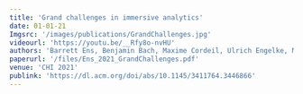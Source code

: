 ```yaml
---
title: 'Grand challenges in immersive analytics'
date: 01-01-21
Imgsrc: '/images/publications/GrandChallenges.jpg'
videourl: 'https://youtu.be/__Rfy8o-nvHU'
authors: 'Barrett Ens, Benjamin Bach, Maxime Cordeil, Ulrich Engelke, Marcos Serrano, Wesley Willett, Arnaud Prouzeau, Christoph Anthes, Wolfgang Büschel, Cody Dunne, Tim Dwyer, Jens Grubert, Jason H Haga, Nurit Kirshenbaum, Dylan Kobayashi, Tica Lin, Monsurat Olaosebikan, Fabian Pointecker, David Saffo, Nazmus Saquib, Dieter Schmalstieg, Danielle Albers Szafir, Matt Whitlock, Yalong Yang'
paperurl: '/files/Ens_2021_GrandChallenges.pdf'
venue: 'CHI 2021'
publink: 'https://dl.acm.org/doi/abs/10.1145/3411764.3446866'
---
```

